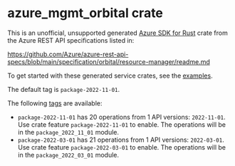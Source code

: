 # azure_mgmt_orbital crate

This is an unofficial, unsupported generated [Azure SDK for Rust](https://github.com/Azure/azure-sdk-for-rust/tree/legacy) crate from the Azure REST API specifications listed in:

https://github.com/Azure/azure-rest-api-specs/blob/main/specification/orbital/resource-manager/readme.md

To get started with these generated service crates, see the [examples](https://github.com/Azure/azure-sdk-for-rust/blob/legacy/services/README.md#examples).

The default tag is `package-2022-11-01`.

The following [tags](https://github.com/Azure/azure-sdk-for-rust/blob/legacy/services/tags.md) are available:

- `package-2022-11-01` has 20 operations from 1 API versions: `2022-11-01`. Use crate feature `package-2022-11-01` to enable. The operations will be in the `package_2022_11_01` module.
- `package-2022-03-01` has 21 operations from 1 API versions: `2022-03-01`. Use crate feature `package-2022-03-01` to enable. The operations will be in the `package_2022_03_01` module.